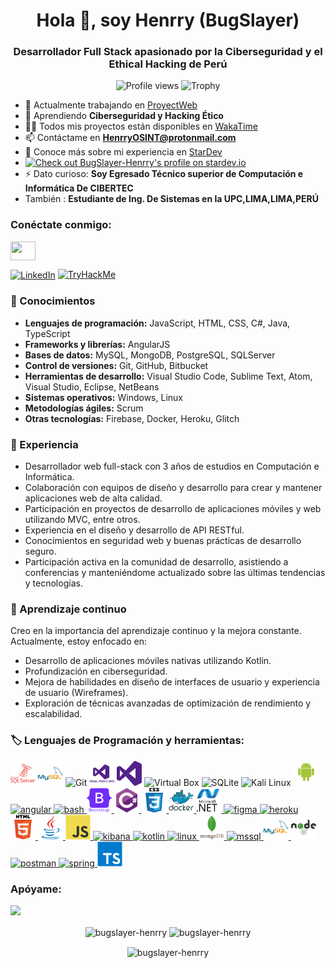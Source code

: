 
<h1 align="center">Hola 👋, soy Henrry (BugSlayer)</h1>
<h3 align="center">Desarrollador Full Stack apasionado por la Ciberseguridad y el Ethical Hacking de Perú</h3>

<p align="center">
  <img src="https://komarev.com/ghpvc/?username=bugslayer-henrry&label=Profile%20views&color=0e75b6&style=flat" alt="Profile views"/>
  <img src="https://github-profile-trophy.vercel.app/?username=bugslayer-henrry" alt="Trophy" />
</p>

- 🔭 Actualmente trabajando en [ProyectWeb](https://github.com/BugSlayer-Henrry/WebApp)
- 🌱 Aprendiendo **Ciberseguridad y Hacking Ético**
- 👨‍💻 Todos mis proyectos están disponibles en [WakaTime](https://wakatime.com/@BugSlayer)
- 📫 Contáctame en **HenrryOSINT@protonmail.com**
- 📄 Conoce más sobre mi experiencia en [StarDev](https://stardev.io/developers/BugSlayer-Henrry)
- <a align="left" href="https://stardev.io/developers/BugSlayer-Henrry"><img alt="Check out BugSlayer-Henrry's profile on stardev.io" src="https://stardev.io/developers/BugSlayer-Henrry/badge/languages/country.svg" /></a>
- ⚡ Dato curioso: **Soy Egresado Técnico superior de Computación e Informática De CIBERTEC**
- También : **Estudiante de Ing. De Sistemas en la UPC,LIMA,LIMA,PERÚ**

<h3 align="left">Conéctate conmigo:</h3>
<p align="left">
<a href="https://www.facebook.com/W8lF01" target="blank"><img align="center" src="https://raw.githubusercontent.com/rahuldkjain/github-profile-readme-generator/master/src/images/icons/Social/facebook.svg" alt="" height="30" width="40" /></a></p>

<a href="https://www.linkedin.com/in/bugslayer-henrry" target="blank"><img align="center" src="https://upload.wikimedia.org/wikipedia/commons/c/ca/LinkedIn_logo_initials.png" alt="LinkedIn" height="30" width="30" /></a>
<a href="https://tryhackme.com/p/0xDrHI" target="blank"><img src="https://tryhackme-badges.s3.amazonaws.com/BugSlay3r.png" alt="TryHackMe" height="48" width="210" /></a>




### 🍯 Conocimientos

- **Lenguajes de programación:** JavaScript, HTML, CSS, C#, Java, TypeScript
- **Frameworks y librerías:** AngularJS
- **Bases de datos:** MySQL, MongoDB, PostgreSQL, SQLServer
- **Control de versiones:** Git, GitHub, Bitbucket
- **Herramientas de desarrollo:** Visual Studio Code, Sublime Text, Atom, Visual Studio, Eclipse, NetBeans
- **Sistemas operativos:** Windows, Linux
- **Metodologías ágiles:** Scrum
- **Otras tecnologías:** Firebase, Docker, Heroku, Glitch

### 🚀 Experiencia

- Desarrollador web full-stack con 3 años de estudios en Computación e Informática.
- Colaboración con equipos de diseño y desarrollo para crear y mantener aplicaciones web de alta calidad.
- Participación en proyectos de desarrollo de aplicaciones móviles y web utilizando MVC, entre otros.
- Experiencia en el diseño y desarrollo de API RESTful.
- Conocimientos en seguridad web y buenas prácticas de desarrollo seguro.
- Participación activa en la comunidad de desarrollo, asistiendo a conferencias y manteniéndome actualizado sobre las últimas tendencias y tecnologías.

### 🌱 Aprendizaje continuo

Creo en la importancia del aprendizaje continuo y la mejora constante. Actualmente, estoy enfocado en:

- Desarrollo de aplicaciones móviles nativas utilizando Kotlin.
- Profundización en ciberseguridad.
- Mejora de habilidades en diseño de interfaces de usuario y experiencia de usuario (Wireframes).
- Exploración de técnicas avanzadas de optimización de rendimiento y escalabilidad.

<h3 align="left">🏷 Lenguajes de Programación y herramientas:</h3>
<p align="left">
  <img src="https://raw.githubusercontent.com/devicons/devicon/master/icons/microsoftsqlserver/microsoftsqlserver-plain-wordmark.svg" alt="SQL Server" width="40" height="40"/>
  <img src="https://raw.githubusercontent.com/devicons/devicon/master/icons/mysql/mysql-original-wordmark.svg" alt="MySQL" width="40" height="40"/>
  <img src="https://www.vectorlogo.zone/logos/git-scm/git-scm-icon.svg" alt="Git" width="40" height="40"/>
  <img src="https://raw.githubusercontent.com/devicons/devicon/master/icons/visualstudio/visualstudio-plain-wordmark.svg" alt="Visual Studio" width="40" height="40"/>
  <img src="https://raw.githubusercontent.com/devicons/devicon/master/icons/visualstudio/visualstudio-plain.svg" alt="Visual Studio Code" width="40" height="40"/>
  <img src="https://www.virtualbox.org/graphics/vbox_logo2_gradient.png" alt="Virtual Box" width="40" height="40"/>
  <img src="https://www.sqlite.org/images/sqlite370_banner.gif" alt="SQLite" width="40" height="40"/>
  <img src="https://kali.org/images/kali-logo.svg" alt="Kali Linux" width="40" height="40"/>
  <a href="https://developer.android.com" target="_blank" rel="noreferrer"> <img src="https://raw.githubusercontent.com/devicons/devicon/master/icons/android/android-original-wordmark.svg" alt="android" width="40" height="40"/> </a>
  <a href="https://angular.io" target="_blank" rel="noreferrer"> <img src="https://angular.io/assets/images/logos/angular/angular.svg" alt="angular" width="40" height="40"/> </a>
  <a href="https://www.gnu.org/software/bash/" target="_blank" rel="noreferrer"> <img src="https://www.vectorlogo.zone/logos/gnu_bash/gnu_bash-icon.svg" alt="bash" width="40" height="40"/> </a>
  <a href="https://getbootstrap.com" target="_blank" rel="noreferrer"> <img src="https://raw.githubusercontent.com/devicons/devicon/master/icons/bootstrap/bootstrap-plain-wordmark.svg" alt="bootstrap" width="40" height="40"/> </a>
  <a href="https://www.w3schools.com/cs/" target="_blank" rel="noreferrer"> <img src="https://raw.githubusercontent.com/devicons/devicon/master/icons/csharp/csharp-original.svg" alt="csharp" width="40" height="40"/> </a>
  <a href="https://www.w3schools.com/css/" target="_blank" rel="noreferrer"> <img src="https://raw.githubusercontent.com/devicons/devicon/master/icons/css3/css3-original-wordmark.svg" alt="css3" width="40" height="40"/> </a>
  <a href="https://www.docker.com/" target="_blank" rel="noreferrer"> <img src="https://raw.githubusercontent.com/devicons/devicon/master/icons/docker/docker-original-wordmark.svg" alt="docker" width="40" height="40"/> </a>
  <a href="https://dotnet.microsoft.com/" target="_blank" rel="noreferrer"> <img src="https://raw.githubusercontent.com/devicons/devicon/master/icons/dot-net/dot-net-original-wordmark.svg" alt="dotnet" width="40" height="40"/> </a>
  <a href="https://www.figma.com/" target="_blank" rel="noreferrer"> <img src="https://www.vectorlogo.zone/logos/figma/figma-icon.svg" alt="figma" width="40" height="40"/> </a>
  <a href="https://heroku.com" target="_blank" rel="noreferrer"> <img src="https://www.vectorlogo.zone/logos/heroku/heroku-icon.svg" alt="heroku" width="40" height="40"/> </a>
  <a href="https://www.w3.org/html/" target="_blank" rel="noreferrer"> <img src="https://raw.githubusercontent.com/devicons/devicon/master/icons/html5/html5-original-wordmark.svg" alt="html5" width="40" height="40"/> </a>
  <a href="https://www.java.com" target="_blank" rel="noreferrer"> <img src="https://raw.githubusercontent.com/devicons/devicon/master/icons/java/java-original.svg" alt="java" width="40" height="40"/> </a>
  <a href="https://developer.mozilla.org/en-US/docs/Web/JavaScript" target="_blank" rel="noreferrer"> <img src="https://raw.githubusercontent.com/devicons/devicon/master/icons/javascript/javascript-original.svg" alt="javascript" width="40" height="40"/> </a>
  <a href="https://www.elastic.co/kibana" target="_blank" rel="noreferrer"> <img src="https://www.vectorlogo.zone/logos/elasticco_kibana/elasticco_kibana-icon.svg" alt="kibana" width="40" height="40"/> </a>
  <a href="https://kotlinlang.org" target="_blank" rel="noreferrer"> <img src="https://www.vectorlogo.zone/logos/kotlinlang/kotlinlang-icon.svg" alt="kotlin" width="40" height="40"/> </a>
  <a href="https://www.linux.org/" target="_blank" rel="noreferrer"> <img src="https://raw.githubusercontent.com/dev

icons/devicon/master/icons/linux/linux-original.svg" alt="linux" width="40" height="40"/> </a>
  <a href="https://www.mongodb.com/" target="_blank" rel="noreferrer"> <img src="https://raw.githubusercontent.com/devicons/devicon/master/icons/mongodb/mongodb-original-wordmark.svg" alt="mongodb" width="40" height="40"/> </a>
  <a href="https://www.microsoft.com/en-us/sql-server" target="_blank" rel="noreferrer"> <img src="https://www.svgrepo.com/show/303229/microsoft-sql-server-logo.svg" alt="mssql" width="40" height="40"/> </a>
  <a href="https://www.mysql.com/" target="_blank" rel="noreferrer"> <img src="https://raw.githubusercontent.com/devicons/devicon/master/icons/mysql/mysql-original-wordmark.svg" alt="mysql" width="40" height="40"/> </a>
  <a href="https://nodejs.org" target="_blank" rel="noreferrer"> <img src="https://raw.githubusercontent.com/devicons/devicon/master/icons/nodejs/nodejs-original-wordmark.svg" alt="nodejs" width="40" height="40"/> </a>
  <a href="https://postman.com" target="_blank" rel="noreferrer"> <img src="https://www.vectorlogo.zone/logos/getpostman/getpostman-icon.svg" alt="postman" width="40" height="40"/> </a>
  <a href="https://spring.io/" target="_blank" rel="noreferrer"> <img src="https://www.vectorlogo.zone/logos/springio/springio-icon.svg" alt="spring" width="40" height="40"/> </a>
  <a href="https://www.typescriptlang.org/" target="_blank" rel="noreferrer"> <img src="https://raw.githubusercontent.com/devicons/devicon/master/icons/typescript/typescript-original.svg" alt="typescript" width="40" height="40"/> </a>
</p>

<h3 align="left">Apóyame:</h3>
<p>
 <a href="https://www.buymeacoffee.com/BugSlayerHenrry"><img src="https://img.buymeacoffee.com/button-api/?text=Cómprame una Pizza&emoji=&slug=🍕 BugSlayerHenrry&button_colour=ad3805&font_colour=ffffff&font_family=Cookie&outline_colour=ffffff&coffee_colour=FFDD00" /></a>
</p>

<p align="center">
  <img align="center" src="https://github-readme-stats.vercel.app/api?username=bugslayer-henrry&show_icons=true&locale=en" alt="bugslayer-henrry" />
  <img align="center" src="https://github-readme-streak-stats.herokuapp.com/?user=bugslayer-henrry&" alt="bugslayer-henrry" />
</p>
<p align="center">
  <img align="center" src="https://github-readme-stats.vercel.app/api/top-langs?username=bugslayer-henrry&show_icons=true&locale=en&layout=compact" alt="bugslayer-henrry" />
</p>

